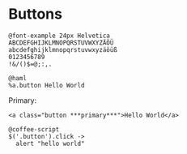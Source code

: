 Buttons
=======


~~~
@font-example 24px Helvetica
ABCDEFGHIJKLMNOPQRSTUVWXYZÄÖÜ
abcdefghijklmnopqrstuvwxyzäöüß
0123456789
!&/()$=@;:,.
~~~


~~~
@haml
%a.button Hello World
~~~

Primary:

~~~
<a class="button ***primary***">Hello World</a>
~~~

~~~
@coffee-script
$('.button').click ->
  alert "hello world"
~~~


